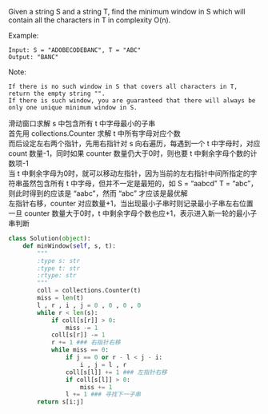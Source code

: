 Given a string S and a string T, find the minimum window in S which will contain all the characters in T in complexity O(n).

Example:
```
Input: S = "ADOBECODEBANC", T = "ABC"
Output: "BANC"
```
Note:

    If there is no such window in S that covers all characters in T, return the empty string "".
    If there is such window, you are guaranteed that there will always be only one unique minimum window in S.  
滑动窗口求解 s 中包含所有 t 中字母最小的子串  
首先用 collections.Counter 求解 t 中所有字母对应个数  
而后设定左右两个指针，先用右指针对 s 向右遍历，每遇到一个 t 中字母时，对应 count 数量-1，同时如果 counter 数量仍大于0时，则也要 t 中剩余字母个数的计数项-1  
当 t 中剩余字母为0时，就可以移动左指针，因为当前的左右指针中间所指定的字符串虽然包含所有 t  中字母，但并不一定是最短的，如 S = “aabcd” T = “abc”，则此时得到的应该是 “aabc”，然而 “abc” 才应该是最优解  
左指针右移，counter 对应数量+1，当出现最小子串时则记录最小子串左右位置  
一旦 counter 数量大于0时，t 中剩余字母个数也应+1，表示进入新一轮的最小子串判断
```python
class Solution(object):
    def minWindow(self, s, t):
        """
        :type s: str
        :type t: str
        :rtype: str
        """
        coll = collections.Counter(t)
        miss = len(t)
        l , r , i , j = 0 , 0 , 0 , 0
        while r < len(s):
            if coll[s[r]] > 0:
                miss -= 1
            coll[s[r]] -= 1
            r += 1 ### 右指针右移
            while miss == 0:
                if j == 0 or r - l < j - i:
                    i , j = l , r
                coll[s[l]] += 1 ### 左指针右移
                if coll[s[l]] > 0:
                    miss += 1
                l += 1 ### 寻找下一子串
        return s[i:j]
```
